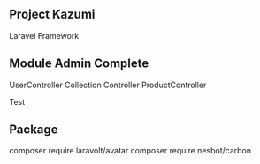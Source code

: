 ## Project Kazumi
Laravel Framework






## Module Admin Complete

UserController
Collection Controller
ProductController

Test

## Package
composer require laravolt/avatar
composer require nesbot/carbon